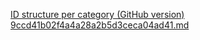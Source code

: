 [ID structure per category (GitHub version) 9ccd41b02f4a4a28a2b5d3ceca04ad41.md](https://github.com/climatiq/Open-Emission-Factors-DB/files/7530563/ID.structure.per.category.GitHub.version.9ccd41b02f4a4a28a2b5d3ceca04ad41.md)
